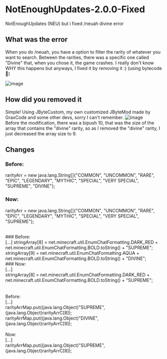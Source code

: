# NotEnoughUpdates-2.0.0-Fixed
NotEnoughUpdates (NEU) but i fixed /neuah divine error

## What was the error
When you do /neuah, you have a option to filter the rarity of whatever you want to search. Between the rarities, there was a specific one called "Divine" that, when you chose it, the game crashes.
I really don't know WHY this happens but anyways, I fixed it by removing it :) (using bytecode 💪)

![image](https://user-images.githubusercontent.com/93355393/153053917-f7163e4d-5274-4d13-bb7d-bb5ba9bc2f0f.png)

## How did you removed it
Simple! Using JByteCustom, my own customized JByteMod made by GraxCode and some other devs, sorry I can't remember.
![image](https://user-images.githubusercontent.com/93355393/153054124-887f3c85-8614-43b6-921a-2ab169a68d8f.png)<br>
Before the modification, there was a bipush 10, that was the size of the array that contains the "divine" rarity, so as I removed the "divine" rarity, I just decreased the array size to 9.

## Changes

### Before:<br>
  rarityArr = new java.lang.String[]{"COMMON", "UNCOMMON", "RARE", "EPIC", "LEGENDARY", "MYTHIC", "SPECIAL", "VERY SPECIAL", "SUPREME", "DIVINE"};
<br>
### Now:<br>
  rarityArr = new java.lang.String[]{"COMMON", "UNCOMMON", "RARE", "EPIC", "LEGENDARY", "MYTHIC", "SPECIAL", "VERY SPECIAL", "SUPREME"};
<br>

<br>
### Before:<br>
[...]
  stringArray[8] = net.minecraft.util.EnumChatFormatting.DARK_RED + net.minecraft.util.EnumChatFormatting.BOLD.toString() + "SUPREME";<br>
  stringArray[9] = net.minecraft.util.EnumChatFormatting.AQUA + net.minecraft.util.EnumChatFormatting.BOLD.toString() + "DIVINE";
<br>
### Now:<br>
[...]<br>
  stringArray[8] = net.minecraft.util.EnumChatFormatting.DARK_RED + net.minecraft.util.EnumChatFormatting.BOLD.toString() + "SUPREME";<br>
<br>

<br>
Before:<br>
[...]<br>
  rarityArrMap.put((java.lang.Object)"SUPREME", (java.lang.Object)rarityArrC[8]);<br>
  rarityArrMap.put((java.lang.Object)"DIVINE", (java.lang.Object)rarityArrC[9]);<br>
<br>
Now:<br>
[...]<br>
  rarityArrMap.put((java.lang.Object)"SUPREME", (java.lang.Object)rarityArrC[8]);
